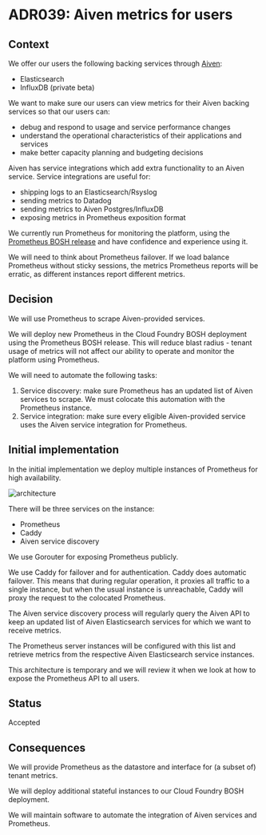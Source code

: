 # ADR039: Aiven metrics for users

## Context

We offer our users the following backing services through [Aiven](https://aiven.io):

- Elasticsearch
- InfluxDB (private beta)

We want to make sure our users can view metrics for their Aiven backing services so that our users can:

- debug and respond to usage and service performance changes
- understand the operational characteristics of their applications and services
- make better capacity planning and budgeting decisions

Aiven has service integrations which add extra functionality to an Aiven service. Service integrations are useful for:

- shipping logs to an Elasticsearch/Rsyslog
- sending metrics to Datadog
- sending metrics to Aiven Postgres/InfluxDB
- exposing metrics in Prometheus exposition format

We currently run Prometheus for monitoring the platform, using the [Prometheus BOSH release](https://github.com/bosh-prometheus/prometheus-boshrelease) and have confidence and experience using it.

We will need to think about Prometheus failover. If we load balance Prometheus without sticky sessions, the metrics Prometheus reports will be erratic, as different instances report different metrics.

## Decision

We will use Prometheus to scrape Aiven-provided services.

We will deploy new Prometheus in the Cloud Foundry BOSH deployment using the Prometheus BOSH release. This will reduce blast radius - tenant usage of metrics will not affect our ability to operate and monitor the platform using Prometheus.

We will need to automate the following tasks:

1. Service discovery: make sure Prometheus has an updated list of Aiven services to scrape. We must colocate this automation with the Prometheus instance.
2. Service integration: make sure every eligible Aiven-provided service uses the Aiven service integration for Prometheus.

## Initial implementation

In the initial implementation we deploy multiple instances of Prometheus for high availability.

![architecture](../images/adr450-prometheus-aiven-architecture.svg)

There will be three services on the instance:

- Prometheus
- Caddy
- Aiven service discovery

We use Gorouter for exposing Prometheus publicly.

We use Caddy for failover and for authentication.
Caddy does automatic failover. This means that during regular operation, it proxies all traffic to a single instance, but when the usual instance is unreachable, Caddy will proxy the request to the colocated Prometheus.

The Aiven service discovery process will regularly query the Aiven API to keep
an updated list of Aiven Elasticsearch services for which we want to receive metrics.

The Prometheus server instances will be configured with this list and retrieve
metrics from the respective Aiven Elasticsearch service instances.

This architecture is temporary and we will review it when we look at how to expose the Prometheus API to all users.

## Status

Accepted

## Consequences

We will provide Prometheus as the datastore and interface for (a subset of) tenant metrics.

We will deploy additional stateful instances to our Cloud Foundry BOSH deployment.

We will maintain software to automate the integration of Aiven services and Prometheus.
